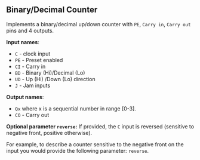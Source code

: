 ## Binary/Decimal Counter

Implements a binary/decimal up/down counter with `PE`, `Carry in`, `Carry out` pins and 4 outputs.

**Input names**:

- `C` - clock input
- `PE` - Preset enabled
- `CI` - Carry in
- `BD` - Binary (Hi)/Decimal (Lo)
- `UD` - Up (Hi) /Down (Lo) direction
- `J` - Jam inputs

**Output names**:

- `Qx` where x is a sequential number in range [0-3].
- `CO` - Carry out

**Optional parameter `reverse`:** If provided, the `C` input is reversed (sensitive to negative front, positive otherwise).

For example, to describe a counter sensitive to the negative front on the input you would provide the following parameter: `reverse`.
 
